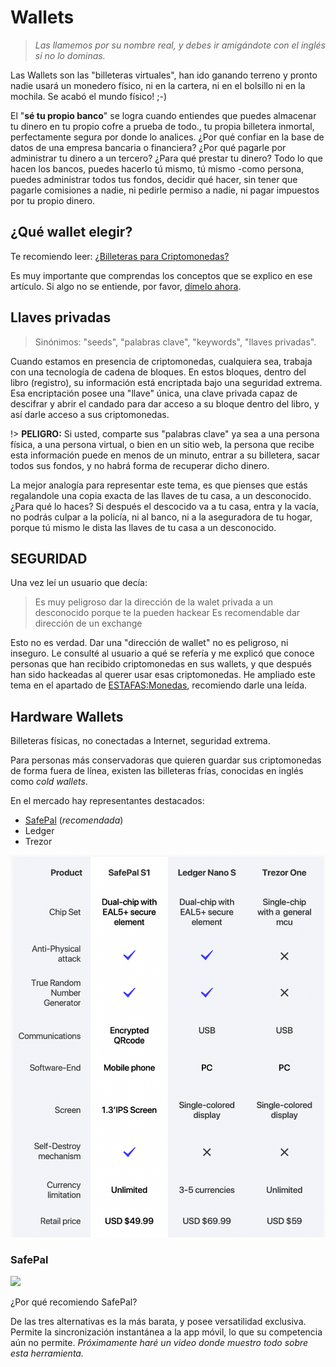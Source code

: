 # Wallets

> *Las llamemos por su nombre real, y debes ir amigándote con el inglés si no lo dominas.*

Las Wallets son las "billeteras virtuales", han ido ganando terreno y pronto nadie usará un monedero físico, ni en la cartera, ni en el bolsillo ni en la mochila. Se acabó el mundo físico! ;-)

El "**sé tu propio banco**" se logra cuando entiendes que puedes almacenar tu dinero en tu propio cofre a prueba de todo., tu propia billetera inmortal, perfectamente segura por donde lo analices. ¿Por qué confiar en la base de datos de una empresa bancaria o financiera? ¿Por qué pagarle por administrar tu dinero a un tercero? ¿Para qué prestar tu dinero? Todo lo que hacen los bancos, puedes hacerlo tú mismo, tú mismo -como persona, puedes administrar todos tus fondos, decidir qué hacer, sin tener que pagarle comisiones a nadie, ni pedirle permiso a nadie, ni pagar impuestos por tu propio dinero.

## ¿Qué wallet elegir?

Te recomiendo leer: [¿Billeteras para Criptomonedas?](https://www.locademiadigital.com/2017/12/wallet-billetera-o-monedero.html)

Es muy importante que comprendas los conceptos que se explico en ese artículo.
Si algo no se entiende, por favor, [dímelo ahora](https://t.me/WaLddo).

## Llaves privadas

>Sinónimos: "seeds", "palabras clave", "keywords", "llaves privadas".

Cuando estamos en presencia de criptomonedas, cualquiera sea, trabaja con una tecnología de cadena de bloques. En estos bloques, dentro del libro (registro), su información está encriptada bajo una seguridad extrema. Esa encriptación posee una "llave" única, una clave privada capaz de descifrar y abrir el candado para dar acceso a su bloque dentro del libro, y así darle acceso a sus criptomonedas.

!> **PELIGRO:** Si usted, comparte sus "palabras clave" ya sea a una persona física, a una persona virtual, o bien en un sitio web, la persona que recibe esta información puede en menos de un minuto, entrar a su billetera, sacar todos sus fondos, y no habrá forma de recuperar dicho dinero.

La mejor analogía para representar este tema, es que pienses que estás regalandole una copia exacta de las llaves de tu casa, a un desconocido. ¿Para qué lo haces? Si después el descocido va a tu casa, entra y la vacía, no podrás culpar a la policía, ni al banco, ni a la aseguradora de tu hogar, porque tú mismo le dista las llaves de tu casa a un desconocido.

## SEGURIDAD

Una vez leí un usuario que decía:
>Es muy peligroso dar la dirección de la walet privada a un desconocido porque te la pueden hackear 
>Es recomendable dar dirección de un exchange

Esto no es verdad. Dar una "dirección de wallet" no es peligroso, ni inseguro.
Le consulté al usuario a qué se refería y me explicó que conoce personas que han recibido criptomonedas en sus wallets, y que después han sido hackeadas al querer usar esas criptomonedas. He ampliado este tema en el apartado de [ESTAFAS:Monedas](../estafas.md#monedas), recomiendo darle una leída.



## Hardware Wallets

Billeteras físicas, no conectadas a Internet, seguridad extrema.

Para personas más conservadoras que quieren guardar sus criptomonedas de forma fuera de línea, existen las billeteras frías, conocidas en inglés como _cold wallets_. 

En el mercado hay representantes destacados:

- [SafePal](https://shop.safepal.io/products/safepal-hardware-wallet-s1-bitcoin-wallet?ref=locademia) (*recomendada*)
- Ledger
- Trezor

[![Comparación Wallets](../assets/img/cold-wallets.png)](https://shop.safepal.io/products/safepal-hardware-wallet-s1-bitcoin-wallet?ref=locademia&tap_a=54950-90aa79)

### SafePal

<a href="https://shop.safepal.io/products/safepal-hardware-wallet-s1-bitcoin-wallet?ref=locademia&tap_a=54950-90aa79" target="_BLANK" rel="nofollow"><img src="https://static.tapfiliate.com/5d691081498af.png?a=54950-90aa79&s=2608973-6be8f8" border="0"></a>

¿Por qué recomiendo SafePal?

De las tres alternativas es la más barata, y posee versatilidad exclusiva.
Permite la sincronización instantánea a la app móvil, lo que su competencia aún no permite.
*Próximamente haré un video donde muestro todo sobre esta herramienta.*




